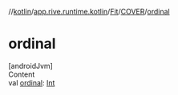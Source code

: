 //[kotlin](../../../../index.md)/[app.rive.runtime.kotlin](../../index.md)/[Fit](../index.md)/[COVER](index.md)/[ordinal](ordinal.md)



# ordinal  
[androidJvm]  
Content  
val [ordinal](ordinal.md): [Int](https://kotlinlang.org/api/latest/jvm/stdlib/kotlin/-int/index.html)  



